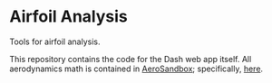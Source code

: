 # Airfoil Analysis

Tools for airfoil analysis.

This repository contains the code for the Dash web app itself. All aerodynamics math is contained in [AeroSandbox](https://github.com/peterdsharpe/AeroSandbox); specifically, [here](https://github.com/peterdsharpe/AeroSandbox/blob/master/aerosandbox/aerodynamics/aero_2D/airfoil_inviscid.py).